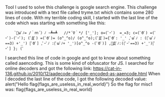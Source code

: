 
Tool I used to solve this challenge is google search engine. This challenge was introduced with a text file called tryme.txt which contains some 280 lines of code. With my terrible coding skill, I started with the last line of the code which was starting with something like this: 

        `ﾟωﾟﾉ= /｀ｍ´）ﾉ ~┻━┻   //*´∇｀*/ ['_']; o=(ﾟｰﾟ)  =_=3; c=(ﾟΘﾟ) =(ﾟｰﾟ)-(ﾟｰﾟ); (ﾟДﾟ) =(ﾟΘﾟ)= (o^_^o)/ (o^_^o);(ﾟДﾟ)={ﾟΘﾟ: '_' ,ﾟωﾟﾉ : ((ﾟωﾟﾉ==3) +'_') [ﾟΘﾟ] ,ﾟｰﾟﾉ :(ﾟωﾟﾉ+ '_')[o^_^o -(ﾟΘﾟ)] ,ﾟДﾟﾉ:((ﾟｰﾟ==3) +'_')[ﾟｰﾟ] }; (ﾟ  
    

I searched this line of code in google and got to know about something called aaencoding. This is some kind of obfuscator for JS. I searched for online decoders and got the following link:
https://cat-in-136.github.io/2010/12/aadecode-decode-encoded-as-aaencode.html 
When I decoded the last line of the code, I got the following decoded value:
alert("Hello flag{flags_are_useless_in_real_world}")
So the flag for misc1 was: flag{flags_are_useless_in_real_world}
